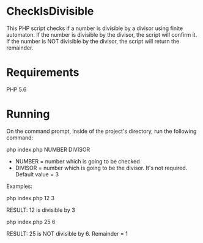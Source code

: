 # CheckIsDivisible

This PHP script checks if a number is divisible by a divisor using finite automaton.
If the number is divisible by the divisor, the script will confirm it.
If the number is NOT divisible by the divisor, the script will return the remainder.

# Requirements

PHP 5.6

# Running

On the command prompt, inside of the project's directory, run the following command:

php index.php NUMBER DIVISOR
* NUMBER = number which is going to be checked
* DIVISOR = number which is going to be the divisor. It's not required. Default value = 3
  
Examples: 

php index.php 12 3

RESULT: 12 is divisible by 3

php index.php 25 6

RESULT: 25 is NOT divisible by 6. Remainder = 1
